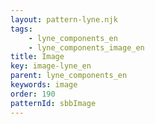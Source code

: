 ```yaml
---
layout: pattern-lyne.njk
tags: 
    - lyne_components_en
    - lyne_components_image_en
title: Image
key: image-lyne_en
parent: lyne_components_en
keywords: image
order: 190
patternId: sbbImage
---
```


